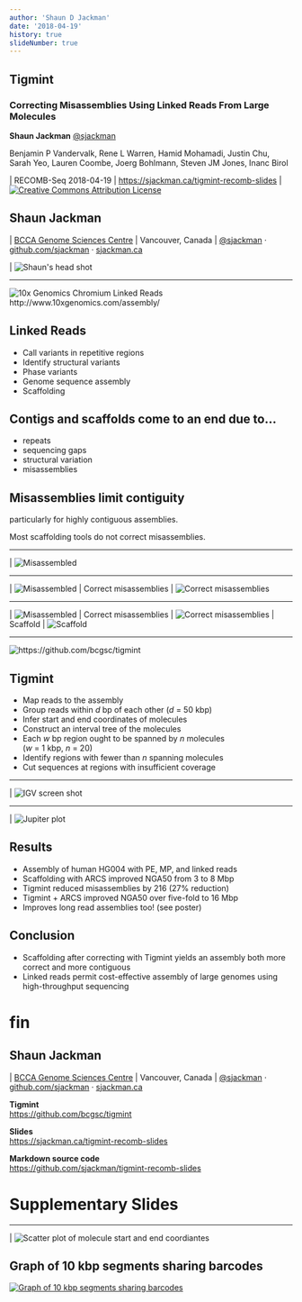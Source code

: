 ```yaml
---
author: 'Shaun D Jackman'
date: '2018-04-19'
history: true
slideNumber: true
---
```


## Tigmint

### Correcting Misassemblies Using Linked Reads From Large Molecules

**Shaun Jackman** [\@sjackman][]

Benjamin P Vandervalk, Rene L Warren, Hamid Mohamadi, Justin Chu, Sarah Yeo, Lauren Coombe, Joerg Bohlmann, Steven JM Jones, Inanc Birol

| RECOMB-Seq 2018-04-19
| <https://sjackman.ca/tigmint-recomb-slides>
| [![Creative Commons Attribution License](images/cc-by.png)][cc-by]

[\@sjackman]: http://twitter.com/sjackman
[cc-by]: http://creativecommons.org/licenses/by/4.0/

## Shaun Jackman

| [BCCA Genome Sciences Centre][]
| Vancouver, Canada
| [\@sjackman][] &middot; [github.com/sjackman][] &middot; [sjackman.ca][]

| ![Shaun's head shot](images/sjackman.jpg)

[BCCA Genome Sciences Centre]: http://bcgsc.ca
[github.com/sjackman]: https://github.com/sjackman
[sjackman.ca]: http://sjackman.ca

----------------------------------------

![10x Genomics Chromium Linked Reads <http://www.10xgenomics.com/assembly/>](images/10xgenomics.png)

## Linked Reads

- Call variants in repetitive regions
- Identify structural variants
- Phase variants
- Genome sequence assembly
- Scaffolding

## Contigs and scaffolds come to an end due to...

- repeats
- sequencing gaps
- structural variation
- misassemblies

## Misassemblies limit contiguity

particularly for highly contiguous assemblies.

Most scaffolding tools do not correct misassemblies.

----------------------------------------

| ![Misassembled](images/diagram-1.png)

----------------------------------------

| ![Misassembled](images/diagram-1.png)
| Correct misassemblies
| ![Correct misassemblies](images/diagram-2.png)

----------------------------------------

| ![Misassembled](images/diagram-1.png)
| Correct misassemblies
| ![Correct misassemblies](images/diagram-2.png)
| Scaffold
| ![Scaffold](images/diagram-3.png)

----------------------------------------

![<https://github.com/bcgsc/tigmint>](images/tigmint-logo.png)

## Tigmint

- Map reads to the assembly
- Group reads within *d* bp of each other (*d* = 50 kbp)
- Infer start and end coordinates of molecules
- Construct an interval tree of the molecules
- Each *w* bp region ought to be spanned by *n* molecules \
  (*w* = 1 kbp, *n* = 20)
- Identify regions with fewer than *n* spanning molecules
- Cut sequences at regions with insufficient coverage

----------------------------------------

| ![IGV screen shot](images/10824873:254952.png)

----------------------------------------

| ![Jupiter plot](images/jupiter.png)

## Results

- Assembly of human HG004 with PE, MP, and linked reads
- Scaffolding with ARCS improved NGA50 from 3 to 8 Mbp
- Tigmint reduced misassemblies by 216 (27% reduction)
- Tigmint + ARCS improved NGA50 over five-fold to 16 Mbp
- Improves long read assemblies too! (see poster)

## Conclusion

- Scaffolding after correcting with Tigmint yields an assembly both more correct and more contiguous
- Linked reads permit cost-effective assembly of large genomes using high-throughput sequencing

fin
================================================================================

## Shaun Jackman

| [BCCA Genome Sciences Centre][]
| Vancouver, Canada
| [\@sjackman][] &middot; [github.com/sjackman][] &middot; [sjackman.ca][]

**Tigmint** \
<https://github.com/bcgsc/tigmint>

**Slides** \
<https://sjackman.ca/tigmint-recomb-slides>

**Markdown source code** \
<https://github.com/sjackman/tigmint-recomb-slides>

Supplementary Slides
================================================================================

----------------------------------------

| ![Scatter plot of molecule start and end coordiantes](images/scatterplot.png)

## Graph of 10 kbp segments sharing barcodes

[![Graph of 10 kbp segments sharing barcodes](images/segments-graph.png)](images/segments-graph.pdf)

